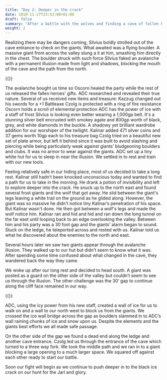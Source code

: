 ```yaml
---
title: "Day 2: Deeper in the crack"
date: 2010-11-27T23:53:00+01:00
draft: false
summary: "After a battle with the wolves and finding a cave of fallen heros, our team pushed further in the glacier on the hunt for the Jarl and his army"
weight: 2
---
```

Realizing there may be dangers coming, Silvius boldly strolled out of the cave entrance to check on the giants. What awaited was a flying boulder. A massive giant from across the valley slung a it at him, smashing him directly in the chest. The boulder struck with such force Silvius faked an avalanche with a permanent illusion made from light and shadows, blocking the mouth of the cave and the path from the north. 

{{<imageToClickGlobal imgPosition = "left"  Caption = "Silvius faked an avalanche with a permanent illusion made from light and shadows, blocking the mouth of the cave and the path from the north" imagePath = "/img/Chp2-Day2 DALL·E 2023-01-02 00.04.38.png"  width = "60%" >}}



The avalanche bought us time so Oscorn healed the party while the rest of us released the fallen heroes' gifts. ADC researched and revealed their true nature. Several of us received new items and treasure:
Kazzug changed out his swords for a +1 Battleaxe 
Czolg is protected with a ring of fire resistance
Oscorn holds a scroll of elemental protection
ADC has the power of ice with a staff of frost
Silvius is looking even better wearing a 1,000gp belt. It's a stunning silver belt encrusted with smokey agate and 800gp worth of black, grey, and white diamonds in the buckle. A shadowy yet brilliant wardrobe addition for our worshiper of the twilight. 
Kalinar added 471 silver coins and 37 gems worth 10gp each to his treasure bag
Czolg tried on a beautiful new set of plate armor, but left it behind since it was built to avoid slashing and piercing while being particularly weak against giants’ bludgeoning boulders and clubs. It was no armor to wear against the giants. 
ADC set up a tiny white hut for us to sleep in near the illusion. We settled in to rest and train with our new tools. 

Feeling relatively safe in our hiding place, most of us decided to take a long rest. Kalinar still hadn’t been knocked unconscious today and wanted to find a path for us to take in the morning. He drank a potion of invisibility and left to explore deeper into the crack. He snuck up to the north east and found several frost giants and the wolf that got away. He slid between the giant's legs leaving a white trail on the ground as he glided along. However, the giant was so massive he didn't notice tiny Kalinar’s penetration of his space. But Kalinar wasn't done. He then got between a wolf's legs and made the wolf notice him. Kalinar ran and hid and hid and ran down the long tunnel on the far east until looping back to an edge overlooking the valley. Between him and his party was a 30 foot gap and the giants’ alarm began to sound. Stuck on the ledge, he teleported across and rested with us. Kalinar told us what he discovered about the enemies to the north and east.

Several hours later we saw two giants appear through the avalanche illusion. They walked up to our hut but didn’t seem to know what it was. After spending some time confused about what changed in the cave, they wandered back the way they came.

We woke up after our long rest and decided to head south. A giant was posted as a guard on the other side of the valley but couldn’t seem to see us through the illusion. The other challenge was the 30’ gap to continue along the cliff face remained in our way. 

{{<imageToClickGlobal imgPosition = "right"  Caption = "We crossed the ice wall bridge across the gap as boulders slammed in to ADC’s wall of ice" imagePath = "/img/Chp2-Day2-Part1  DALL·E 2022-12-29 23.48.39 - Battle scene of warriors having ice and boulders raining down on them.png"  width = "60%" >}}




ADC, using the icy power from his new staff, created a wall of ice for us to walk on and a wall to our north west to block us from the giants. We crossed the ice wall bridge across the gap as boulders slammed in to ADC’s wall raining chunks of ice and snow upon us. Despite the elements and the giants best efforts we all made safe passage. 

On the other side of the gap we found a dead end along the ledge and another cave entrance. Czolg led us through the entrance of the cave which turned to a three way fork. We took the middle path and we ran in to a giant blocking a large opening to a much larger space. We squared off against each other ready to start our battle.

Soon our fight will begin as we continue to push deeper in to the black ice crack on our hunt for the Jarl and glory.
